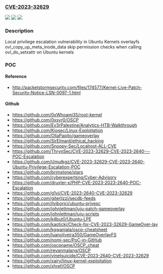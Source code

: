 ### [CVE-2023-32629](https://cve.mitre.org/cgi-bin/cvename.cgi?name=CVE-2023-32629)
![](https://img.shields.io/static/v1?label=Product&message=Ubuntu%20Kernel&color=blue)
![](https://img.shields.io/static/v1?label=Version&message=n%2Fa&color=blue)
![](https://img.shields.io/static/v1?label=Vulnerability&message=CWE-863&color=brighgreen)

### Description

Local privilege escalation vulnerability in Ubuntu Kernels overlayfs ovl_copy_up_meta_inode_data skip permission checks when calling ovl_do_setxattr on Ubuntu kernels

### POC

#### Reference
- http://packetstormsecurity.com/files/174577/Kernel-Live-Patch-Security-Notice-LSN-0097-1.html

#### Github
- https://github.com/0xWhoami35/root-kernel
- https://github.com/0xsyr0/OSCP
- https://github.com/Ev3rPalestine/Analytics-HTB-Walkthrough
- https://github.com/Kiosec/Linux-Exploitation
- https://github.com/OllaPapito/gameoverlay
- https://github.com/SirElmard/ethical_hacking
- https://github.com/Snoopy-Sec/Localroot-ALL-CVE
- https://github.com/ThrynSec/CVE-2023-32629-CVE-2023-2640---POC-Escalation
- https://github.com/Umutkgz/CVE-2023-32629-CVE-2023-2640-Ubuntu-Privilege-Escalation-POC
- https://github.com/brimstone/stars
- https://github.com/cyberexpertsng/Cyber-Advisory
- https://github.com/druxter-x/PHP-CVE-2023-2023-2640-POC-Escalation
- https://github.com/g1vi/CVE-2023-2640-CVE-2023-32629
- https://github.com/giterlizzi/secdb-feeds
- https://github.com/ilviborici/ubuntu-privesc
- https://github.com/johnlettman/juju-patch-gameoverlay
- https://github.com/johnlettman/juju-scripts
- https://github.com/k4but0/Ubuntu-LPE
- https://github.com/kaotickj/Check-for-CVE-2023-32629-GameOver-lay
- https://github.com/kgwanjala/oscp-cheatsheet
- https://github.com/luanoliveira350/GameOverlayFS
- https://github.com/nomi-sec/PoC-in-GitHub
- https://github.com/oscpname/OSCP_cheat
- https://github.com/revanmalang/OSCP
- https://github.com/vinetsuicide/CVE-2023-2640-CVE-2023-32629
- https://github.com/xairy/linux-kernel-exploitation
- https://github.com/xhref/OSCP

